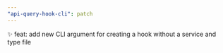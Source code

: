 ```yaml
---
"api-query-hook-cli": patch
---
```


✨ feat: add new CLI argument for creating a hook without a service and type file
